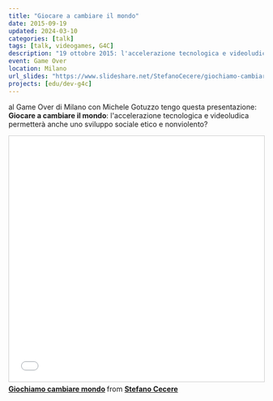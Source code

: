 ```yaml
---
title: "Giocare a cambiare il mondo"
date: 2015-09-19
updated: 2024-03-10
categories: [talk]
tags: [talk, videogames, G4C]
description: "19 ottobre 2015: l'accelerazione tecnologica e videoludica permetterà anche uno sviluppo sociale etico e nonviolento?"
event: Game Over
location: Milano
url_slides: "https://www.slideshare.net/StefanoCecere/giochiamo-cambiare-mondo"
projects: [edu/dev-g4c]
---
```

al Game Over di Milano con Michele Gotuzzo tengo questa presentazione: **Giocare a cambiare il mondo**: l'accelerazione tecnologica e videoludica permetterà anche uno sviluppo sociale etico e nonviolento?

<iframe src="//www.slideshare.net/slideshow/embed_code/key/3jHBCEbHBesoNt" width="595" height="485" frameborder="0" marginwidth="0" marginheight="0" scrolling="no" style="border:1px solid #CCC; border-width:1px; margin-bottom:5px; max-width: 100%;" allowfullscreen> </iframe>

<div style="margin-bottom:5px"> <strong> <a href="//www.slideshare.net/StefanoCecere/giochiamo-cambiare-mondo" title="Giochiamo cambiare mondo" target="_blank">Giochiamo cambiare mondo</a> </strong> from <strong><a href="https://www.slideshare.net/StefanoCecere" target="_blank">Stefano Cecere</a></strong> </div>
